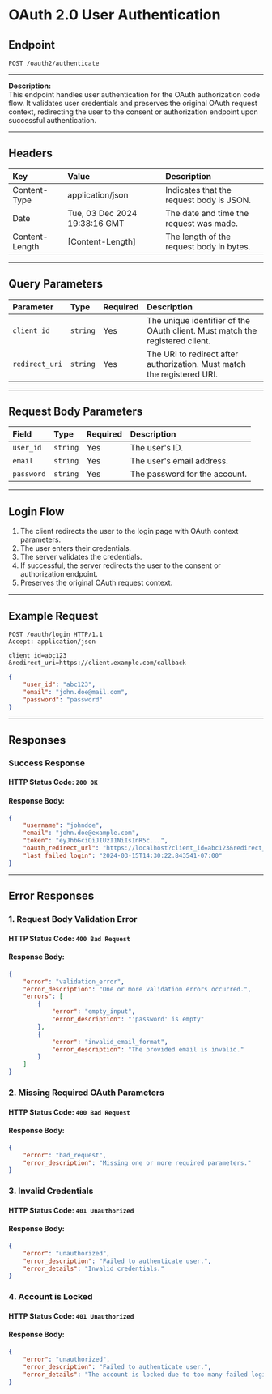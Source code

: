 # OAuth 2.0 User Authentication

## Endpoint
```http
POST /oauth2/authenticate
```

---

**Description:**  
This endpoint handles user authentication for the OAuth authorization code flow. It validates user credentials and preserves the original OAuth request context, redirecting the user to the consent or authorization endpoint upon successful authentication.

---

## Headers
| Key             | Value                         | Description                               |
| :-------------- | :---------------------------- | :---------------------------------------- |
| Content-Type    | application/json              | Indicates that the request body is JSON.  |
| Date            | Tue, 03 Dec 2024 19:38:16 GMT | The date and time the request was made.   |
| Content-Length  | [Content-Length]              | The length of the request body in bytes.  |

---

## Query Parameters
| Parameter          | Type      | Required | Description                                                                 |
| :------------------| :---------| :------- | :---------------------------------------------------------------------------|
| `client_id`        | `string`  | Yes      | The unique identifier of the OAuth client. Must match the registered client.|
| `redirect_uri`     | `string`  | Yes      | The URI to redirect after authorization. Must match the registered URI.     |

---

## Request Body Parameters
| Field       | Type      | Required  | Description                    |
| :-----------| :---------| :-------- | :----------------------------- |
| `user_id`   | `string`  | Yes       | The user's ID.                 |
| `email`     | `string`  | Yes       | The user's email address.      |
| `password`  | `string`  | Yes       | The password for the account.  |

---

## Login Flow

1. The client redirects the user to the login page with OAuth context parameters.
2. The user enters their credentials.
3. The server validates the credentials.
4. If successful, the server redirects the user to the consent or authorization endpoint.
5. Preserves the original OAuth request context.

---

## Example Request
```http
POST /oauth/login HTTP/1.1
Accept: application/json

client_id=abc123
&redirect_uri=https://client.example.com/callback
```
```json
{
    "user_id": "abc123",
    "email": "john.doe@mail.com",
    "password": "password"
}
```

---

## Responses

### Success Response
#### HTTP Status Code: `200 OK`
#### Response Body:
```json
{
    "username": "johndoe",
    "email": "john.doe@example.com",
    "token": "eyJhbGciOiJIUzI1NiIsInR5c...",
    "oauth_redirect_url": "https://localhost?client_id=abc123&redirect_uri=https://client.example.com/callback&scope=user:manage&state=xyz123",
    "last_failed_login": "2024-03-15T14:30:22.843541-07:00"
}
```

---

## Error Responses

### 1. Request Body Validation Error
#### HTTP Status Code: `400 Bad Request`
#### Response Body:
```json
{
    "error": "validation_error",
    "error_description": "One or more validation errors occurred.",
    "errors": [
        {
            "error": "empty_input",
            "error_description": "'password' is empty"
        },
        {
            "error": "invalid_email_format",
            "error_description": "The provided email is invalid."
        }
    ]
}
```

### 2. Missing Required OAuth Parameters
#### HTTP Status Code: `400 Bad Request`
#### Response Body:
```json
{
    "error": "bad_request",
    "error_description": "Missing one or more required parameters."
}
```

### 3. Invalid Credentials
#### HTTP Status Code: `401 Unauthorized`
#### Response Body:
```json
{
    "error": "unauthorized",
    "error_description": "Failed to authenticate user.",
    "error_details": "Invalid credentials."
}
```

### 4. Account is Locked
#### HTTP Status Code: `401 Unauthorized`
#### Response Body:
```json
{
    "error": "unauthorized",
    "error_description": "Failed to authenticate user.",
    "error_details": "The account is locked due to too many failed login attempts."
}
```